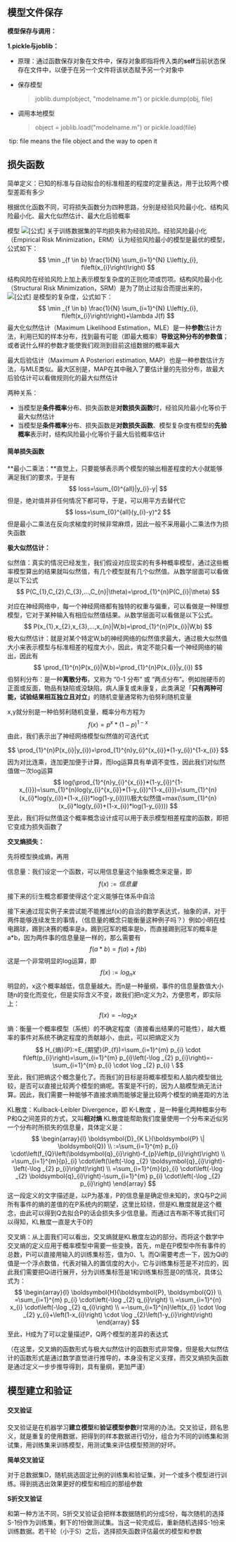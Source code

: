 ## 模型文件保存

**模型保存与调用：**

**1.pickle与joblib：**

* 原理：通过函数保存对象在文件中，保存对象即指将传入类的**self**当前状态保存在文件中，以便于在另一个文件将该状态赋予另一个对象中

* 保存模型

  >   joblib.dump(object, "modelname.m")  or   pickle.dump(obj, file)

* 调用本地模型

  >  object = joblib.load("modelname.m")   or   pickle.load(file)    

​       tip: file means the file object and the way to open it

## 损失函数

简单定义：已知的标准与自动拟合的标准相差的程度的定量表达，用于比较两个模型差距有多少

根据优化函数不同，可将损失函数分为四种思路，分别是经验风险最小化、结构风险最小化、最大化似然估计、最大化后验概率

模型 ![[公式]](https://www.zhihu.com/equation?tex=f%28X%29) 关于训练数据集的平均损失称为经验风险。经验风险最小化（Empirical Risk Minimization，ERM）认为经验风险最小的模型是最优的模型，公式如下：
$$
\min _{f \in b} \frac{1}{N} \sum_{i=1}^{N} L\left(y_{i}, f\left(x_{i}\right)\right)
$$
结构风险在经验风险上加上表示模型复杂度的正则化项或罚项。结构风险最小化（Structural Risk Minimization，SRM）是为了防止过拟合而提出来的， ![[公式]](https://www.zhihu.com/equation?tex=J%28f%29) 是模型的复杂度，公式如下：
$$
\min _{f \in b} \frac{1}{N} \sum_{i=1}^{N} L\left(y_{i}, f\left(x_{i}\right)\right)+\lambda J(f)
$$
最大化似然估计（Maximum Likelihood Estimation，MLE）是一种**参数**估计方法，利用已知的样本分布，找到最有可能（即最大概率）**导致这种分布的参数值**；或者说什么样的参数才能使我们观测到目前这组数据的概率最大

最大后验估计（Maximum A Posteriori estimation, MAP）也是一种参数估计方法，与MLE类似。最大区别是，MAP在其中融入了要估计量的先验分布，故最大后验估计可以看做规则化的最大似然估计

两种关系：

* 当模型是**条件概率**分布、损失函数是**对数损失函数**时，经验风险最小化等价于最大似然估计
* 当模型是**条件概率**分布、损失函数是**对数损失函数**、模型复杂度有模型的**先验概率**表示时，结构风险最小化等价于最大后验概率估计

#### **简单损失函数**

**最小二乘法：**直觉上，只要能够表示两个模型的输出相差程度的大小就能够满足我们的要求，于是有
$$
loss=\sum_{0}^{all}|y_{i}-y|
$$
但是，绝对值并非任何情况下都可导，于是，可以用平方去替代它
$$
loss=\sum_{0}^{all}(y_{i}-y)^2
$$
但是最小二乘法在反向求梯度的时候非常麻烦，因此一般不采用最小二乘法作为损失函数

**极大似然估计：**

似然值：真实的情况已经发生，我们假设对应现实的有多种概率模型，通过这些概率模型算出的结果就叫似然值，有几个模型就有几个似然值。从数学层面可以看做是以下公式
$$
P(C_{1},C_{2},C_{3},...,C_{n}|\theta)=\prod_{1}^{n}P(C_{i}|\theta)
$$

对应在神经网络中，每一个神经网络都有独特的权重与偏重，可以看做是一种理想模型，它对于某种输入有相应似然值结果。从数学层面可以看做是以下公式。
$$
P(x_{1},x_{2},x_{3},...,x_{n}|W,b)=\prod_{1}^{n}P(x_{i}|W,b)
$$
极大似然估计：就是对某个特定W,b的神经网络的似然值求最大，通过极大似然值大小来表示模型与标准相差的程度大小，因此，肯定不能只看一个神经网络的输出，因此有
$$
\prod_{1}^{n}P(x_{i}|W,b)=\prod_{1}^{n}P(x_{i}|y_{i})
$$
伯努利分布：是一种**离散分布**，又称为 “0-1 分布” 或 “两点分布”。例如抛硬币的正面或反面，物品有缺陷或没缺陷，病人康复或未康复，此类满足「**只有两种可能，试验结果相互独立且对立**」的随机变量通常称为伯努利随机变量

x,y就分别是一种伯努利随机变量，概率分布方程为
$$
f(x)=p^x*(1-p)^{1-x}
$$
由此，我们表示出了神经网络模型似然值的可迭代式

$$
\prod_{1}^{n}P(x_{i}|y_{i})=\prod_{1}^{n}y_{i}^{x_{i}}*(1-y_{i})^{1-x_{i}}
$$
因为对比连乘，连加更加便于计算，而log运算具有单调不变性，因此我们对似然值做一次log运算
$$
log(\prod_{1}^{n}y_{i}^{x_{i}}*(1-y_{i})^{1-x_{i}})=\sum_{1}^{n}log(y_{i}^{x_{i}}*(1-y_{i})^{1-x_{i}})=\sum_{1}^{n}(x_{i}*log(y_{i})+(1-x_{i})*log(1-y_{i}))\\极大似然值=max(\sum_{1}^{n}(x_{i}*log(y_{i})+(1-x_{i})*log(1-y_{i})))
$$
至此，我们将似然值这个概率概念设计成可以用于表示模型相差程度的函数，即把它变成为损失函数了

**交叉熵损失：**

先将模型换成熵，再用

信息量：我们设定一个函数，可以用信息量这个抽象概念来定量，即
$$
f(x):=信息量
$$
接下来的衍生概念都要使得这个定义能够在体系中自洽

接下来通过现实例子来尝试能不能推出f(x)的自洽的数学表达式，抽象的讲，对于两件能够连续发生的事情，（信息量的概念只能衡量这种例子吗？）例如小明在桂电踢球，踢到决赛的概率是a，踢到冠军的概率是b，而直接踢到冠军的概率是a*b，因为两件事的信息量是一样的，那么需要有
$$
f(a*b)=f(a)+f(b)
$$
这是一个非常明显的log运算，即
$$
f(x):=log_{n}x
$$
明显的，x这个概率越低，信息量越大。而n是一种量纲，事件的信息量数值大小随n的变化而变化，但是实际含义不变，故我们把n定义为2，方便思考，即实际上：
$$
f(x)=-log_{2}x
$$
熵：衡量一个概率模型（系统）的不确定程度（直接看出结果的可能性），越大概率的事件对系统不确定程度的贡献越小，由此，可以把熵定义为
$$
H_{熵}(P):=E_{期望}(P_{f})=\sum_{i=1}^{m} p_{i} \cdot f\left(p_{i}\right)=\sum_{i=1}^{m} p_{i}\left(-\log _{2} p_{i}\right)=-\sum_{i=1}^{m} p_{i} \cdot \log _{2} p_{i}
\
$$
至此，我们把熵这个概念量化了。而我们的目标是将概率模型和人脑内模型做比较，是否可以直接比较两个模型的熵呢。答案是不行的，因为人脑模型熵无法计算。因此，我们需要一种能够不直接求熵而能够定量比较两个模型的熵差距的方法

KL散度：Kullback-Leibler Divergence，即 K-L散度 ，是一种量化两种概率分布P和Q之间差异的方式，又叫**相对熵** KL散度能帮助我们度量使用一个分布来近似另一个分布时所损失的信息量，具体定义是：
$$
\begin{array}{l}
\boldsymbol{D}_{K L}(\boldsymbol{P} \| \boldsymbol{Q}) \\
:=\sum_{i=1}^{m} p_{i} \cdot\left(f_{Q}\left(\boldsymbol{q}_{i}\right)-f_{p}\left(p_{i}\right)\right) \\
=\sum_{i=1}^{m}{p}_{i} \cdot\left(\left(-\log _{2} \boldsymbol{q}_{i}\right)-\left(-\log _{2} p_{i}\right)\right) \\
=\sum_{i=1}^{m}{p}_{i} \cdot\left(-\log _{2} \boldsymbol{q}_{i}\right)-\sum_{i=1}^{m} p_{i} \cdot\left(-\log _{2} p_{i}\right)
\end{array}
$$
这一段定义的文字描述是，以P为基准，P的信息量是确定但未知的，求Q与P之间所有事件的熵的差值的在P系统内的期望，这里比较绕，但是KL散度就是这个概念，由此可以得到Q去拟合P的话会损失多少信息量。而通过吉布斯不等式我们可以得知，KL散度一直是大于0的

交叉熵：从上面我们可以看出，交叉熵就是KL散度左边的部分。而将这个数学中交叉熵的定义应用于概率模型中需要一些变换，首先，m是在P模型中所有事件的总数，Pi可以直接用输入的训练集标签，值为0、1。而Qi需要考虑一下，因为Qi的值是一个浮点数值，代表对输入的置信度的大小，它与训练集标签是不对应的，因此我们需要把Qi进行展开，分为训练集标签是1和训练集标签是0的情况，具体公式为：
$$
\begin{array}{l}
\boldsymbol{H}(\boldsymbol{P}, \boldsymbol{Q}) \\
=\sum_{i=1}^{m} p_{i} \cdot\left(-\log _{2} q_{i}\right) \\
=\sum_{i=1}^{n} x_{i} \cdot\left(-\log _{2} q_{i}\right) \\
=-\sum_{i=1}^{n}\left(x_{i} \cdot \log _{2} y_{i}+\left(1-x_{i}\right) \cdot \log _{2}\left(1-y_{i}\right)\right)
\end{array}
$$
至此，H成为了可以定量描述P，Q两个模型的差异的表达式

（在这里，交叉熵的函数形式与极大似然估计的函数形式非常像，但是极大似然估计的函数形式是通过数学直觉进行推导的，本身没有定义支撑，而交叉熵损失函数是通过定义一步步推导得到，具有量纲，更加严谨）

## 模型建立和验证

#### 交叉验证

交叉验证是在机器学习**建立模型**和**验证模型参数**时常用的办法。交叉验证，顾名思义，就是重复的使用数据，把得到的样本数据进行切分，组合为不同的训练集和测试集，用训练集来训练模型，用测试集来评估模型预测的好坏。

**简单交叉验证**

对于总数据集D，随机挑选固定比例的训练集和验证集，对一个或多个模型进行训练。得到挑选出效果更好的模型和相应的那组参数

**S折交叉验证**

和第一种方法不同，S折交叉验证会把样本数据随机的分成S份，每次随机的选择S-1份作为训练集，剩下的1份做测试集。当这一轮完成后，重新随机选择S-1份来训练数据。若干轮（小于S）之后，选择损失函数评估最优的模型和参数



















